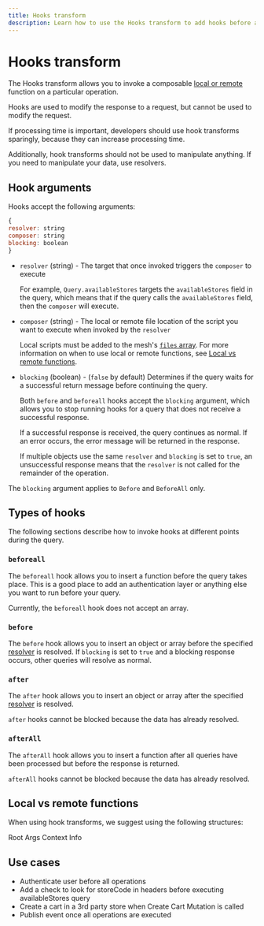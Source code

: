 ```yaml
---
title: Hooks transform
description: Learn how to use the Hooks transform to add hooks before and after querying your mesh.
---
```


# Hooks transform

The Hooks transform allows you to invoke a composable [local or remote](#local-vs-remote-functions) function on a particular operation.

<InlineAlert variant="info" slots="text"/>

Hooks are used to modify the response to a request, but cannot be used to modify the request.

If processing time is important, developers should use hook transforms sparingly, because they can increase processing time.

Additionally, hook transforms should not be used to manipulate anything. If you need to manipulate your data, use resolvers.

<!-- link to resolvers, what type of resolvers??? -->

## Hook arguments
<!-- are these actually arguments? -->
Hooks accept the following arguments:

```javascript
{
resolver: string
composer: string
blocking: boolean
}
```

- `resolver` (string) - The target that once invoked triggers the `composer` to execute

    For example, `Query.availableStores` targets the `availableStores` field in the query, which means that if the  query calls the `availableStores` field, then the `composer` will execute.
<!-- need better example? -->

- `composer` (string) - The local or remote file location of the script you want to execute when invoked by the `resolver`
  
    Local scripts must be added to the mesh's [`files` array](../reference/handlers/index.md#reference-local-files-in-handlers). For more information on when to use local or remote functions, see [Local vs remote functions](#local-vs-remote-functions).

- `blocking` (boolean) - (`false` by default) Determines if the query waits for a successful return message before continuing the query.

    Both `before` and `beforeall` hooks accept the `blocking` argument, which allows you to stop running hooks for a query that does not receive a successful response.

    If a successful response is received, the query continues as normal. If an error occurs, the error message will be returned in the response.

    If multiple objects use the same `resolver` and `blocking` is set to `true`, an unsuccessful response means that the `resolver` is not called for the remainder of the operation.

<InlineAlert variant="info" slots="text"/>

The `blocking` argument applies to `Before` and `BeforeAll` only.

## Types of hooks

The following sections describe how to invoke hooks at different points during the query.

### `beforeall`

The `beforeall` hook allows you to insert a function before the query takes place. This is a good place to add an authentication layer or anything else you want to run before your query.
<!-- object or function? -->
<InlineAlert variant="info" slots="text"/>

Currently, the `beforeall` hook does not accept an array.

<!-- need example here -->

### `before`

The `before` hook allows you to insert an object or array before the specified [resolver](#hook-arguments) is resolved. If `blocking` is set to `true` and a blocking response occurs, other queries will resolve as normal.

<!-- need example here -->

### `after`

The `after` hook allows you to insert an object or array after the specified [resolver](#hook-arguments) is resolved.

<InlineAlert variant="info" slots="text"/>

`after` hooks cannot be blocked because the data has already resolved.

<!-- need example here -->

### `afterAll`

The `afterAll` hook allows you to insert a function after all queries have been processed but before the response is returned.

<InlineAlert variant="info" slots="text"/>

`afterAll` hooks cannot be blocked because the data has already resolved.

<!-- need example here -->

## Local vs remote functions

<!-- need info on when to use -->

When using hook transforms, we suggest using the following structures:

Root
Args
Context
Info

## Use cases
<!-- need more detail and examples -->
-  Authenticate user before all operations
-  Add a check to look for storeCode in headers before executing availableStores query
-  Create a cart in a 3rd party store when Create Cart Mutation is called
-  Publish event once all operations are executed
